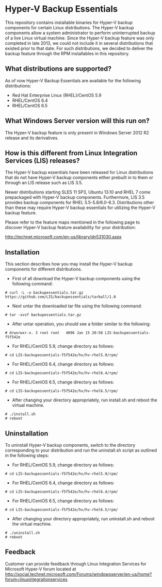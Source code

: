 Hyper-V Backup Essentials
=========================

This repository contains installable binaries for Hyper-V backup 
components for certain Linux distributions. The Hyper-V backup 
components allow a system administrator to perform uninterrupted
backup of a live Linux virtual machine. Since the Hyper-V backup
feature was only completed in late 2013, we could not include it
in several distributions that existed prior to that date. For such
distributions, we decided to deliver the backup feature through
the RPM installables in this repository.

What distributions are supported?
---------------------------------

As of now Hyper-V Backup Essentials are available for the following 
distributions:

* Red Hat Enterprise Linux (RHEL)/CentOS 5.9
* RHEL/CentOS 6.4
* RHEL/CentOS 6.5

What Windows Server version will this run on?
---------------------------------------------
The Hyper-V backup feature is only present in Windows Server 2012 R2 
release and its derivatives.

How is this different from Linux Integration Services (LIS) releases?
---------------------------------------------------------------------
The Hyper-V backup essentials have been released for Linux distributions
that do not have Hyper-V backup components either prebuilt in to them
or through an LIS release such as LIS 3.5.

Newer distributions starting SLES 11 SP3, Ubuntu 13.10 and RHEL 7
come prepackaged with Hyper-V backup components. Furthermore, LIS 3.5
provides backup components for RHEL 5.5-5.8/6.0-6.3. Distributions
other than these may require Hyper-V backup essentials for utilizing the
Hyper-V backup feature.

Please refer to the feature maps mentioned in the following page
to discover Hyper-V backup feature availability for your distribution:

http://technet.microsoft.com/en-us/library/dn531030.aspx

Installation
------------
This section describes how you may install the Hyper-V backup 
components for different distributions.<br>

* First of all download the Hyper-V backup components using the following
command:
```
# curl -L -o backupessentials.tar.gz https://github.com/LIS/backupessentials/tarball/1.0
```

* Next untar the downloaded tar file using the following command:
```
# tar -xvzf backupessentials.tar.gz
```

* After untar operation, you should see a folder similar to the following:
```
# drwxrwxr-x. 3 root root   4096 Jan 15 20:58 LIS-backupessentials-f5f542e
```

* For RHEL/CentOS 5.9, change directory as follows:
```
# cd LIS-backupessentials-f5f542e/hv/hv-rhel5.9/rpm/
```

* For RHEL/CentOS 6.4, change directory as follows:
```
# cd LIS-backupessentials-f5f542e/hv/hv-rhel6.4/rpm/
```

* For RHEL/CentOS 6.5, change directory as follows:
```
# cd LIS-backupessentials-f5f542e/hv/hv-rhel6.5/rpm/
```

* After changing your directory appropriately, run install.sh and reboot the virtual machine.
```
# ./install.sh
# reboot
```

Uninstallation
--------------
To uninstall Hyper-V backup components, switch to the directory corresponding
to your distribution and run the uninstall.sh script as outlined in the 
following steps:

* For RHEL/CentOS 5.9, change directory as follows:
```
# cd LIS-backupessentials-f5f542e/hv/hv-rhel5.9/rpm/
```

* For RHEL/CentOS 6.4, change directory as follows:
```
# cd LIS-backupessentials-f5f542e/hv/hv-rhel6.4/rpm/
```

* For RHEL/CentOS 6.5, change directory as follows:
```
# cd LIS-backupessentials-f5f542e/hv/hv-rhel6.5/rpm/
```

* After changing your directory appropriately, run uninstall.sh and reboot the virtual machine.
```
# ./uninstall.sh
# reboot
```

Feedback
--------
Customer can provide feedback through Linux Integration Services for Microsoft Hyper-V forum located at http://social.technet.microsoft.com/Forums/windowsserver/en-us/home?forum=linuxintegrationservices
